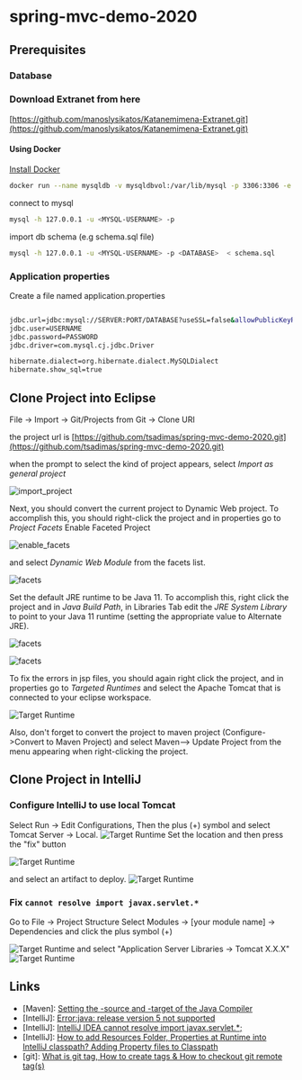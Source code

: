 # spring-mvc-demo-2020
## Prerequisites
### Database

### Download Extranet from here
[https://github.com/manoslysikatos/Katanemimena-Extranet.git](https://github.com/manoslysikatos/Katanemimena-Extranet.git)

#### Using Docker
[Install Docker](https://docs.docker.com/get-docker/)

```bash
docker run --name mysqldb -v mysqldbvol:/var/lib/mysql -p 3306:3306 -e MYSQL_USER=<MYSQL-USERNAME> -e MYSQL_PASSWORD=<MYSQL-PASSWORD> -e MYSQL_DATABASE=<DATABASE> -e MYSQL_ROOT_PASSWORD=<ROOT-PASSWORD> --rm -d mysql/mysql-server:latest
```
connect to mysql
```bash
mysql -h 127.0.0.1 -u <MYSQL-USERNAME> -p
```
import db schema (e.g schema.sql file)
```bash
mysql -h 127.0.0.1 -u <MYSQL-USERNAME> -p <DATABASE>  < schema.sql
```
### Application properties
Create a file named application.properties
```bash

jdbc.url=jdbc:mysql://SERVER:PORT/DATABASE?useSSL=false&allowPublicKeyRetrieval=true
jdbc.user=USERNAME
jdbc.password=PASSWORD
jdbc.driver=com.mysql.cj.jdbc.Driver

hibernate.dialect=org.hibernate.dialect.MySQLDialect
hibernate.show_sql=true
```

## Clone Project into Eclipse


File -> Import -> Git/Projects from Git -> Clone URI

the project url is 
[https://github.com/tsadimas/spring-mvc-demo-2020.git](https://github.com/tsadimas/spring-mvc-demo-2020.git)

when the prompt to select the kind of project appears, select *Import as general project*


![import_project](screenshots/import.png "Import into Eclipse")


Next, you should convert the current project to Dynamic Web project.
To accomplish this, you should right-click the project and in properties go to *Project Facets*
Enable Faceted Project

![enable_facets](screenshots/convert-to-facet.png "Convert to faceted form")

and select _Dynamic Web Module_ from the facets list.

![facets](screenshots/dynamic-facet.png "Convert to Dynamic Web Project")

Set the default JRE runtime to be Java 11. To accomplish this, right click the project and in _Java Build Path_, in Libraries Tab edit the _JRE System Library_ to point to your Java 11 runtime (setting the appropriate value to Alternate JRE).

![facets](screenshots/java-1.png "JRE config 1")

![facets](screenshots/java-2.png "JRE config 2")


To fix the errors in jsp files, you should again right click the project, and in properties go to _Targeted Runtimes_ and select the Apache Tomcat that is connected to your eclipse workspace.

![Target Runtime](screenshots/targeted-runtimes.png "Targeted Runtimes")

Also, don't forget to convert the project to maven project (Configure->Convert to Maven Project) and select Maven--> Update Project from the menu appearing when right-clicking the project.

## Clone Project in IntelliJ

### Configure IntelliJ to use local Tomcat

Select Run &rarr; Edit Configurations, Then the plus (+) symbol and select Tomcat Server &rarr; Local.
![Target Runtime](screenshots/intellij-tomcat-config.png "Targeted Runtimes")
Set the location and then press the "fix" button 

![Target Runtime](screenshots/intellij-tomcat-config-1.png "Targeted Runtimes")

and select an artifact to deploy.
![Target Runtime](screenshots/intellij-tomcat-config-2.png "Targeted Runtimes")

### Fix ``cannot resolve import javax.servlet.*``

Go to File &rarr; Project Structure 
Select Modules &rarr; [your module name] &rarr; Dependencies and click the plus symbol (+)

![Target Runtime](screenshots/intellij-tomcat-fix.png "Targeted Runtimes")
and select "Application Server Libraries &rarr; Tomcat X.X.X"
![Target Runtime](screenshots/intellij-tomcat-fix-1.png "Targeted Runtimes")


## Links
* [Maven]: [Setting the -source and -target of the Java Compiler](https://maven.apache.org/plugins/maven-compiler-plugin/examples/set-compiler-source-and-target.html)
* [IntelliJ]: [Error:java: release version 5 not supported](https://dev.to/techgirl1908/intellij-error-java-release-version-5-not-supported-376)
* [IntelliJ]: [IntelliJ IDEA cannot resolve import javax.servlet.*;](https://stackoverflow.com/questions/25589152/intellij-idea-cannot-resolve-import-javax-servlet)
* [IntelliJ]: [How to add Resources Folder, Properties at Runtime into IntelliJ classpath? Adding Property files to Classpath](https://crunchify.com/how-to-add-resources-folder-properties-at-runtime-into-intellijs-classpath-adding-property-files-to-classpath/)
* [git]: [What is git tag, How to create tags & How to checkout git remote tag(s)](https://stackoverflow.com/questions/35979642/what-is-git-tag-how-to-create-tags-how-to-checkout-git-remote-tags)


